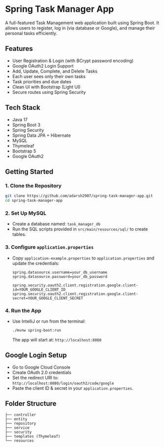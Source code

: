 
# Spring Task Manager App

A full-featured Task Management web application built using Spring Boot. It allows users to register, log in (via database or Google), and manage their personal tasks efficiently.

## Features
- User Registration & Login (with BCrypt password encoding)
- Google OAuth2 Login Support
- Add, Update, Complete, and Delete Tasks
- Each user sees only their own tasks
- Task priorities and due dates
- Clean UI with Bootstrap (Light UI)
- Secure routes using Spring Security

## Tech Stack
- Java 17
- Spring Boot 3
- Spring Security
- Spring Data JPA + Hibernate
- MySQL
- Thymeleaf
- Bootstrap 5
- Google OAuth2

## Getting Started

### 1. Clone the Repository
```bash
git clone https://github.com/adarsh2907/spring-task-manager-app.git
cd spring-task-manager-app
```

### 2. Set Up MySQL
- Create a database named: `task_manager_db`
- Run the SQL scripts provided in `src/main/resources/sql/` to create tables.

### 3. Configure `application.properties`
- Copy `application-example.properties` to `application.properties` and update the credentials:
  ```properties
  spring.datasource.username=your_db_username
  spring.datasource.password=your_db_password
  
  spring.security.oauth2.client.registration.google.client-id=YOUR_GOOGLE_CLIENT_ID
  spring.security.oauth2.client.registration.google.client-secret=YOUR_GOOGLE_CLIENT_SECRET
  ```

### 4. Run the App
- Use IntelliJ or run from the terminal:
  ```bash
  ./mvnw spring-boot:run
  ```
  The app will start at: `http://localhost:8080`

## Google Login Setup
- Go to Google Cloud Console
- Create OAuth 2.0 credentials
- Set the redirect URI to: `http://localhost:8080/login/oauth2/code/google`
- Paste the client ID & secret in your `application.properties`.

## Folder Structure
```
├── controller
├── entity
├── repository
├── service
├── security
├── templates (Thymeleaf)
└── resources
```
